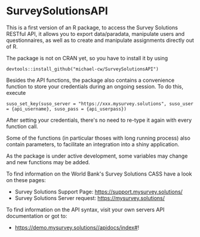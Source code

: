 # SurveySolutionsAPI

This is a first version of an R package, to access the Survey Solutions RESTful API, it allows you to export data/paradata, manipulate users and 
questionnaires, as well as to create and manipulate assignments directly out of R. 

The package is not on CRAN yet, so you have to install it by using 
```
devtools::install_github("michael-cw/SurveySolutionsAPI")

```
Besides the API functions, the package also contains a convenience function to store your credentials during an ongoing session. To do this, execute
```
suso_set_key(suso_server = "https://xxx.mysurvey.solutions", suso_user = {api_username}, suso_pass = {api_userpass})
```
After setting your credentials, there's no need to re-type it again with every function call.

Some of the functions (in particular thoses with long running process) also contain parameters, to facilitate an integration into a shiny application.

As the package is under active development, some variables may change and new functions may be added.


To find information on the World Bank's Survey Solutions CASS have a look on these pages:
- Survey Solutions Support Page: https://support.mysurvey.solutions/
- Survey Solutions Server request: https://mysurvey.solutions/

To find information on the API syntax, visit your own servers API documentation or got to:
- https://demo.mysurvey.solutions//apidocs/index#!

